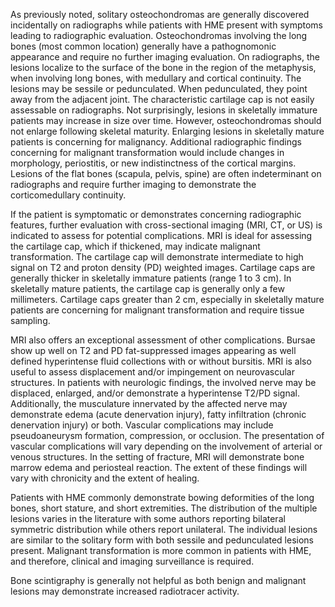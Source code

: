 As previously noted, solitary osteochondromas are generally discovered incidentally on radiographs while patients with HME present with symptoms leading to radiographic evaluation. Osteochondromas involving the long bones (most common location) generally have a pathognomonic appearance and require no further imaging evaluation. On radiographs, the lesions localize to the surface of the bone in the region of the metaphysis, when involving long bones, with medullary and cortical continuity. The lesions may be sessile or pedunculated. When pedunculated, they point away from the adjacent joint. The characteristic cartilage cap is not easily assessable on radiographs. Not surprisingly, lesions in skeletally immature patients may increase in size over time. However, osteochondromas should not enlarge following skeletal maturity. Enlarging lesions in skeletally mature patients is concerning for malignancy. Additional radiographic findings concerning for malignant transformation would include changes in morphology, periostitis, or new indistinctness of the cortical margins. Lesions of the flat bones (scapula, pelvis, spine) are often indeterminant on radiographs and require further imaging to demonstrate the corticomedullary continuity.

If the patient is symptomatic or demonstrates concerning radiographic features, further evaluation with cross-sectional imaging (MRI, CT, or US) is indicated to assess for potential complications. MRI is ideal for assessing the cartilage cap, which if thickened, may indicate malignant transformation. The cartilage cap will demonstrate intermediate to high signal on T2 and proton density (PD) weighted images. Cartilage caps are generally thicker in skeletally immature patients (range 1 to 3 cm). In skeletally mature patients, the cartilage cap is generally only a few millimeters. Cartilage caps greater than 2 cm, especially in skeletally mature patients are concerning for malignant transformation and require tissue sampling.

MRI also offers an exceptional assessment of other complications. Bursae show up well on T2 and PD fat-suppressed images appearing as well defined hyperintense fluid collections with or without bursitis. MRI is also useful to assess displacement and/or impingement on neurovascular structures. In patients with neurologic findings, the involved nerve may be displaced, enlarged, and/or demonstrate a hyperintense T2/PD signal. Additionally, the musculature innervated by the affected nerve may demonstrate edema (acute denervation injury), fatty infiltration (chronic denervation injury) or both. Vascular complications may include pseudoaneurysm formation, compression, or occlusion. The presentation of vascular complications will vary depending on the involvement of arterial or venous structures. In the setting of fracture, MRI will demonstrate bone marrow edema and periosteal reaction. The extent of these findings will vary with chronicity and the extent of healing.

Patients with HME commonly demonstrate bowing deformities of the long bones, short stature, and short extremities. The distribution of the multiple lesions varies in the literature with some authors reporting bilateral symmetric distribution while others report unilateral. The individual lesions are similar to the solitary form with both sessile and pedunculated lesions present. Malignant transformation is more common in patients with HME, and therefore, clinical and imaging surveillance is required.

Bone scintigraphy is generally not helpful as both benign and malignant lesions may demonstrate increased radiotracer activity.